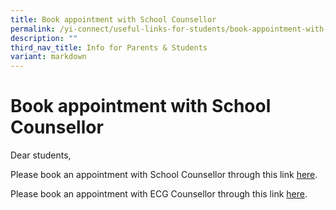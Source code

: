 ```yaml
---
title: Book appointment with School Counsellor
permalink: /yi-connect/useful-links-for-students/book-appointment-with-school-counsellor/
description: ""
third_nav_title: Info for Parents & Students
variant: markdown
---
```

# **Book appointment with School Counsellor**

Dear students,

Please book an appointment with School Counsellor through this link [here](https://form.gov.sg/663aca407ba3f6d489092766).

Please book an appointment with ECG Counsellor through this link [here](https://go.gov.sg/yiss-ecgc).